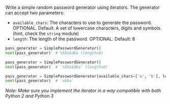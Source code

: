 Write a simple random password generator using iterators. The generator can accept two parameters:
* `available_chars`: The characters to use to generate the password. OPTIONAL. Default: A set of lowercase characters, digits and symbols. (hint, check the `string` module)
* `length`: The length of the password. OPTIONAL. Default: 8

```python
pass_generator = SimplePasswordGenerator()
next(pass_generator)  # %58a$d8a (length=8)

pass_generator = SimplePasswordGenerator()
next(pass_generator)  # '%58a$d8a' (length=8)

pass_generator = SimplePasswordGenerator(available_chars=['a', 'b'], length=4)
next(pass_generator)  # 'abba'
```

*Note: Make sure you implement the iterator in a way compatible with both Python 2 and Python 3*
